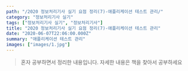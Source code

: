 ```yaml
---
path: "/2020 정보처리기사 실기 요점 정리(7)-애플리케이션 테스트 관리/"
category: "정보처리기사 실기"
tags: ["정보처리기사 실기", "정보처리기사"]
title: "2020 정보처리기사 실기 요점 정리(7)-애플리케이션 테스트 관리"
date: "2020-06-07T22:06:00.000Z"
summary: "애플리케이션 테스트 관리"
images: ["images/1.jpg"]
---
```


> 혼자 공부하면서 정리한 내용입니다. 자세한 내용은 책을 찾아서 공부하세요
